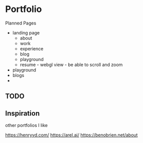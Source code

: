 # Portfolio

Planned Pages
- landing page
  - about
  - work
  - experience
  - blog
  - playground
  - resume - webgl view - be able to scroll and zoom
- playground
- blogs
- 

## TODO


## Inspiration

other portfolios I like

https://henryvd.com/
https://arel.ai/
https://benobrien.net/about
